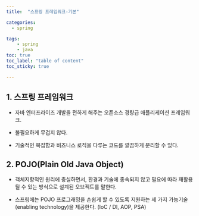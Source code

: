 ```yaml
---
title:  "스프링 프레임워크-기본"

categories: 
  - spring

tags: 
    - spring
    - java
toc: true
toc_label: "table of content"
toc_sticky: true 

---
```


## 1. 스프링 프레임워크

- 자바 엔터프라이즈 개발을 편하게 해주는 오픈소스 경량급 애플리케이션 프레임워크.

- 불필요하게 무겁지 않다.

- 기술적인 복잡함과 비즈니스 로직을 다루는 코드를 깔끔하게 분리할 수 있다.



## 2. POJO(Plain Old Java Object)

- 객체지향적인 원리에 충실하면서, 환경과 기술에 종속되지 않고 필요에 따라 재활용될 수 있는 방식으로 설계된 오브젝트를 말한다.

- 스프링에는 POJO 프로그래밍을 손쉽게 할 수 있도록 지원하는 세 가지 가능기술(enabling technology)을 제공한다. (IoC / DI, AOP, PSA)




